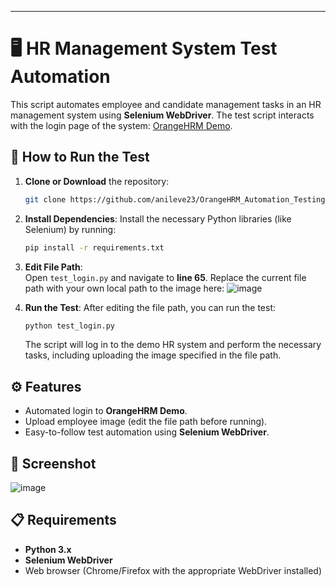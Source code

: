 ---

# 🖥️ HR Management System Test Automation

This script automates employee and candidate management tasks in an HR management system using **Selenium WebDriver**. The test script interacts with the login page of the system: [OrangeHRM Demo](https://opensource-demo.orangehrmlive.com/web/index.php/auth/login).

## 🔧 How to Run the Test

1. **Clone or Download** the repository:
   ```bash
   git clone https://github.com/anileve23/OrangeHRM_Automation_Testing_Repository.git
   ```

2. **Install Dependencies**:
   Install the necessary Python libraries (like Selenium) by running:
   ```bash
   pip install -r requirements.txt
   ```

3. **Edit File Path**:  
   Open `test_login.py` and navigate to **line 65**. Replace the current file path with your own local path to the image here:
   ![image](https://github.com/user-attachments/assets/1520984c-2ffe-41a9-ac72-9e2bcf49a1c1)

4. **Run the Test**:
   After editing the file path, you can run the test:
   ```bash
   python test_login.py
   ```

   The script will log in to the demo HR system and perform the necessary tasks, including uploading the image specified in the file path.

## ⚙️ Features

- Automated login to **OrangeHRM Demo**.
- Upload employee image (edit the file path before running).
- Easy-to-follow test automation using **Selenium WebDriver**.

## 📸 Screenshot
![image](https://github.com/user-attachments/assets/db2cec68-19f5-4659-be22-fb99e72815fc)

## 📋 Requirements

- **Python 3.x**
- **Selenium WebDriver**
- Web browser (Chrome/Firefox with the appropriate WebDriver installed)
